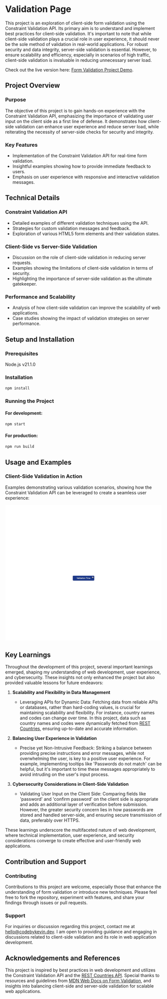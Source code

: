 # Validation Page

This project is an exploration of client-side form validation using the Constraint Validation API. Its primary aim is to understand and implement best practices for client-side validation. It's important to note that while client-side validation plays a crucial role in user experience, it should never be the sole method of validation in real-world applications. For robust security and data integrity, server-side validation is essential. However, to ensure scalability and efficiency, especially in scenarios of high traffic, client-side validation is invaluable in reducing unnecessary server load.

Check out the live version here: [Form Validation Project Demo](https://kevinweejh.github.io/validation/).


## Project Overview

### Purpose

The objective of this project is to gain hands-on experience with the Constraint Validation API, emphasizing the importance of validating user input on the client side as a first line of defense. It demonstrates how client-side validation can enhance user experience and reduce server load, while reiterating the necessity of server-side checks for security and integrity.

### Key Features

- Implementation of the Constraint Validation API for real-time form validation.
- Insightful examples showing how to provide immediate feedback to users.
- Emphasis on user experience with responsive and interactive validation messages.

## Technical Details

### Constraint Validation API

- Detailed examples of different validation techniques using the API.
- Strategies for custom validation messages and feedback.
- Exploration of various HTML5 form elements and their validation states.

### Client-Side vs Server-Side Validation

- Discussion on the role of client-side validation in reducing server requests.
- Examples showing the limitations of client-side validation in terms of security.
- Highlighting the importance of server-side validation as the ultimate gatekeeper.

### Performance and Scalability

- Analysis of how client-side validation can improve the scalability of web applications.
- Case studies showing the impact of validation strategies on server performance.

## Setup and Installation

### Prerequisites

Node.js v21.1.0

### Installation

```bash
npm install
```

### Running the Project

#### For development:

```bash
npm start
```

#### For production:

```bash
npm run build
```

## Usage and Examples

### Client-Side Validation in Action

Examples demonstrating various validation scenarios, showing how the Constraint Validation API can be leveraged to create a seamless user experience: 


![Clickthrough of form UI](src/formClickthrough.gif)

## Key Learnings

Throughout the development of this project, several important learnings emerged, shaping my understanding of web development, user experience, and cybersecurity. These insights not only enhanced the project but also provided valuable lessons for future endeavors:

1. **Scalability and Flexibility in Data Management**
   - Leveraging APIs for Dynamic Data: Fetching data from reliable APIs or databases, rather than hard-coding values, is crucial for maintaining scalability and flexibility. For instance, country names and codes can change over time. In this project, data such as country names and codes were dynamically fetched from [REST Countries](https://restcountries.com/), ensuring up-to-date and accurate information.

2. **Balancing User Experience in Validation**
   - Precise yet Non-Intrusive Feedback: Striking a balance between providing precise instructions and error messages, while not overwhelming the user, is key to a positive user experience. For example, implementing tooltips like 'Passwords do not match' can be helpful, but it's important to time these messages appropriately to avoid intruding on the user's input process.

3. **Cybersecurity Considerations in Client-Side Validation**
   - Validating User Input on the Client Side: Comparing fields like 'password' and 'confirm password' on the client side is appropriate and adds an additional layer of verification before submission. However, the greater security concern lies in how passwords are stored and handled server-side, and ensuring secure transmission of data, preferably over HTTPS.

These learnings underscore the multifaceted nature of web development, where technical implementation, user experience, and security considerations converge to create effective and user-friendly web applications.

## Contribution and Support

### Contributing

Contributions to this project are welcome, especially those that enhance the understanding of form validation or introduce new techniques. Please feel free to fork the repository, experiment with features, and share your findings through issues or pull requests.

### Support

For inquiries or discussion regarding this project, contact me at [hello@codebykevin.dev](mailto:hello@codebykevin.dev). I am open to providing guidance and engaging in discussions related to client-side validation and its role in web application development.

## Acknowledgements and References

This project is inspired by best practices in web development and utilizes the Constraint Validation API and the [REST Countries API](https://restcountries.com/). Special thanks to resources and guidelines from [MDN Web Docs on Form Validation](https://developer.mozilla.org/en-US/docs/Learn/Forms/Form_validation#validating_forms_using_javascript), and insights into balancing client-side and server-side validation for scalable web applications.